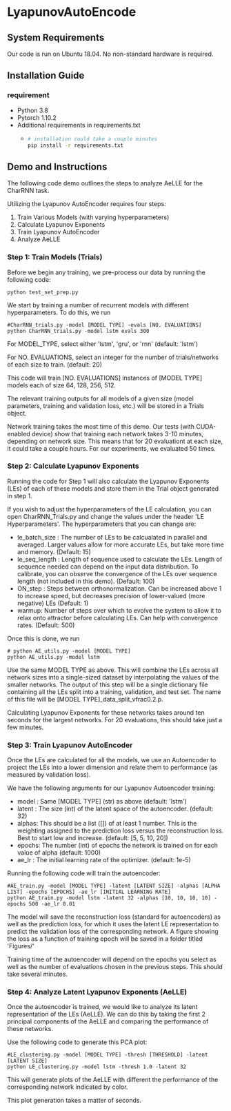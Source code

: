 # LyapunovAutoEncode
## System Requirements
Our code is run on Ubuntu 18.04. No non-standard hardware is required.

## Installation Guide
### requirement
- Python 3.8
- Pytorch 1.10.2
- Additional requirements in requirements.txt
  - ```bash
    # installation could take a couple minutes
    pip install -r requirements.txt
## Demo and Instructions
The following code demo outlines the steps to analyze AeLLE for the CharRNN task.

Utilizing the Lyapunov AutoEncoder requires four steps:
1. Train Various Models (with varying hyperparameters)
2. Calculate Lyapunov Exponents
3. Train Lyapunov AutoEncoder
4. Analyze AeLLE

### Step 1: Train Models (Trials)
Before we begin any training, we pre-process our data by running the following code:
~~~
python test_set_prep.py
~~~

We start by training a number of recurrent models with different hyperparameters.
To do this, we run 
~~~
#CharRNN_trials.py -model [MODEL TYPE] -evals [NO. EVALUATIONS]
python CharRNN_trials.py -model lstm evals 300
~~~

For MODEL_TYPE, select either 'lstm', 'gru', or 'rnn' (default: 'lstm')

For NO. EVALUATIONS, select an integer for the number of trials/networks of each size to train. (default: 20)

This code will train [NO. EVALUATIONS] instances of [MODEL TYPE] models each of size 64, 128, 256, 512.

The relevant training outputs for all models of a given size (model parameters, training and validation loss, etc.) will be stored in a Trials object.

Network training takes the most time of this demo. Our tests (with CUDA-enabled device) show that training each network takes 3-10 minutes, depending on network size. This means that for 20 evaluationt at each size, it could take a couple hours. For our experiments, we evaluated 50 times.

### Step 2: Calculate Lyapunov Exponents
Running the code for Step 1 will also calculate the Lyapunov Exponents (LEs) of each of these models and store them in the Trial object generated in step 1.

If you wish to adjust the hyperparameters of the LE calculation, you can open CharRNN_Trials.py and change the values under the header 'LE Hyperparameters'.
The hyperparameters that you can change are:
- le_batch_size : The number of LEs to be calcualated in parallel and averaged. Larger values allow for more accurate LEs, but take more time and memory. (Default: 15)
- le_seq_length : Length of sequence used to calculate the LEs. Length of sequence needed can depend on the input data distribution. To calibrate, you can observe the convergence of the LEs over sequence length (not included in this demo). (Default: 100)
- ON_step : Steps between orthonormalization. Can be increased above 1 to increase speed, but decreases precision of lower-valued (more negative) LEs (Default: 1)
- warmup: Number of steps over which to evolve the system to allow it to relax onto attractor before calculating LEs. Can help with convergence rates. (Default: 500)

Once this is done, we run
~~~
# python AE_utils.py -model [MODEL TYPE]
python AE_utils.py -model lstm
~~~
Use the same MODEL TYPE as above. This will combine the LEs across all network sizes into a single-sized dataset by interpolating the values of the smaller networks.
The output of this step will be a single dictionary file containing all the LEs split into a training, validation, and test set. 
The name of this file will be [MODEL TYPE]_data_split_vfrac0.2.p.

Calculating Lyapunov Exponents for these networks takes around ten seconds for the largest networks. For 20 evaluations, this should take just a few minutes.

### Step 3: Train Lyapunov AutoEncoder
Once the LEs are calculated for all the models, we use an Autoencoder to project the LEs into a lower dimension and relate them to performance (as measured by validation loss).

We have the following arguments for our Lyapunov Autoencoder training:
- model : Same [MODEL TYPE] (str) as above (default: 'lstm')
- latent : The size (int) of the latent space of the autoencoder. (default: 32)
- alphas: This should be a list ([]) of at least 1 number. This is the weighting assigned to the prediction loss versus the reconstruction loss. Best to start low and increase. (default: [5, 5, 10, 20])
- epochs: The number (int) of epochs the network is trained on for each value of alpha (default: 1000)
- ae_lr : The initial learning rate of the optimizer. (default: 1e-5)

Running the following code will train the autoencoder:
~~~
#AE_train.py -model [MODEL TYPE] -latent [LATENT SIZE] -alphas [ALPHA LIST] -epochs [EPOCHS] -ae_lr [INITIAL LEARNING RATE]
python AE_train.py -model lstm -latent 32 -alphas [10, 10, 10, 10] -epochs 500 -ae_lr 0.01
~~~
The model will save the reconstruction loss (standard for autoencoders) as well as the prediction loss, for which it uses the latent LE representation to predict the validation loss of the corresponding network.
A figure showing the loss as a function of training epoch will be saved in a folder titled 'Figures/'

Training time of the autoencoder will depend on the epochs you select as well as the number of evaluations chosen in the previous steps. This should take several minutes.

### Step 4: Analyze Latent Lyapunov Exponents (AeLLE)
Once the autoencoder is trained, we would like to analyze its latent representation of the LEs (AeLLE). We can do this by taking the first 2 principal components of the AeLLE and comparing the performance of these networks.

Use the following code to generate this PCA plot:
~~~
#LE_clustering.py -model [MODEL TYPE] -thresh [THRESHOLD] -latent [LATENT SIZE]
python LE_clustering.py -model lstm -thresh 1.0 -latent 32
~~~

This will generate plots of the AeLLE with different the performance of the corresponding network indicated by color.

This plot generation takes a matter of seconds.
